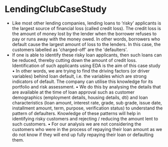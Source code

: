 # LendingClubCaseStudy
- Like most other lending companies, lending loans to ‘risky’ applicants is the largest source of financial loss (called credit loss). The credit loss is the amount of money lost by the lender when the borrower refuses to pay or runs away with the money owed. In other words, borrowers who default cause the largest amount of loss to the lenders. In this case, the customers labelled as 'charged-off' are the 'defaulters'. 
- If one is able to identify these risky loan applicants, then such loans can be reduced, thereby cutting down the amount of credit loss. Identification of such applicants using EDA is the aim of this case study • In other words, we are trying to find the driving factors (or driver variables) behind loan default, i.e. the variables which are strong indicators of default. The company can utilise this knowledge for its portfolio and risk assessment. 
• We do this by analysing the details that are available at the time of loan approval such as customer demographics (employment details, housing details, dti) and loan characteristics (loan amount, interest rate, grade, sub grade, issue date, installment amount, term, purpose, verification status) to understand the pattern of defaulters. Knowledge of these patterns will help in identifying risky customers and rejecting / reducing the amount lent to such customers. 
• For our analysis we are not considering the customers who were in the process of repaying their loan amount as we do not know if they will end up fully repaying their loan or defaulting them.
